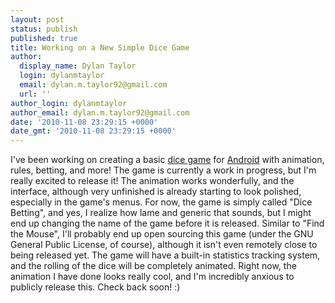 ```yaml
---
layout: post
status: publish
published: true
title: Working on a New Simple Dice Game
author:
  display_name: Dylan Taylor
  login: dylanmtaylor
  email: dylan.m.taylor92@gmail.com
  url: ''
author_login: dylanmtaylor
author_email: dylan.m.taylor92@gmail.com
date: '2010-11-08 23:29:15 +0000'
date_gmt: '2010-11-08 23:29:15 +0000'
---
```

<p>I've been working on creating a basic <a class="zem_slink" title="List of dice games" rel="wikipedia" href="http://en.wikipedia.org/wiki/List_of_dice_games">dice game</a> for <a class="zem_slink" title="Android" rel="homepage" href="http://code.google.com/android/">Android</a> with animation, rules, betting, and more! The game is currently a work in progress, but I'm really excited to release it! The animation works wonderfully, and the interface, although very unfinished is already starting to look polished, especially in the game's menus. For now, the game is simply called "Dice Betting", and yes, I realize how lame and generic that sounds, but I might end up changing the name of the game before it is released. Similar to "Find the Mouse", I'll probably end up open sourcing this game (under the GNU General Public License, of course), although it isn't even remotely close to being released yet. The game will have a built-in statistics tracking system, and the rolling of the dice will be completely animated. Right now, the animation I have done looks really cool, and I'm incredibly anxious to publicly release this. Check back soon! :)</p>
